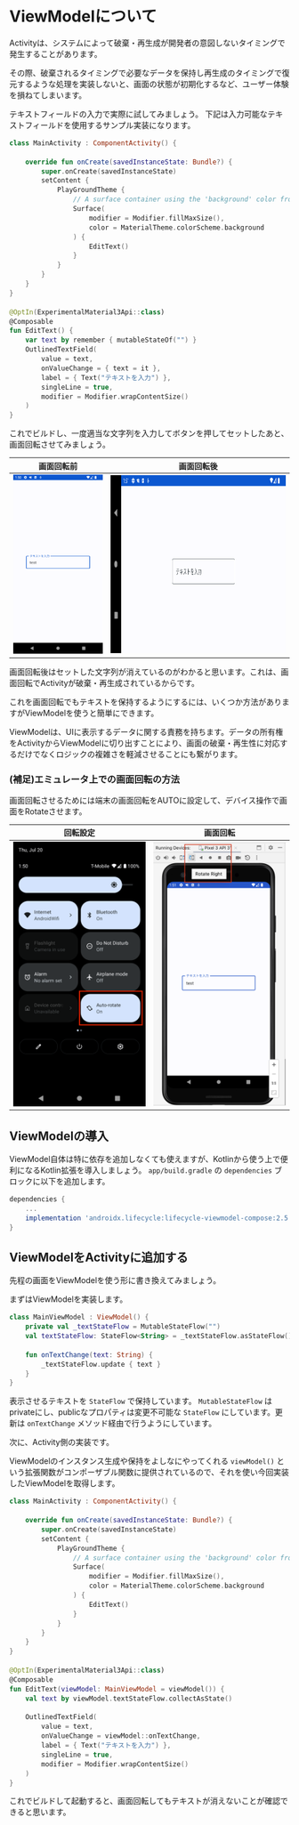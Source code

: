 # ViewModelについて

Activityは、システムによって破棄・再生成が開発者の意図しないタイミングで発生することがあります。

その際、破棄されるタイミングで必要なデータを保持し再生成のタイミングで復元するような処理を実装しないと、画面の状態が初期化するなど、ユーザー体験を損ねてしまいます。

テキストフィールドの入力で実際に試してみましょう。
下記は入力可能なテキストフィールドを使用するサンプル実装になります。


```kotlin
class MainActivity : ComponentActivity() {

    override fun onCreate(savedInstanceState: Bundle?) {
        super.onCreate(savedInstanceState)
        setContent {
            PlayGroundTheme {
                // A surface container using the 'background' color from the theme
                Surface(
                    modifier = Modifier.fillMaxSize(),
                    color = MaterialTheme.colorScheme.background
                ) {
                    EditText()
                }
            }
        }
    }
}

@OptIn(ExperimentalMaterial3Api::class)
@Composable
fun EditText() {
    var text by remember { mutableStateOf("") }
    OutlinedTextField(
        value = text,
        onValueChange = { text = it },
        label = { Text("テキストを入力") },
        singleLine = true,
        modifier = Modifier.wrapContentSize()
    )
}
```

これでビルドし、一度適当な文字列を入力してボタンを押してセットしたあと、画面回転させてみましょう。

<div align="center">

|画面回転前|画面回転後|
|-|-|
|<img src="image/before.png" width="320">|<img src="image/after.png" height="320">|

</div>

画面回転後はセットした文字列が消えているのがわかると思います。これは、画面回転でActivityが破棄・再生成されているからです。

これを画面回転でもテキストを保持するようにするには、いくつか方法がありますがViewModelを使うと簡単にできます。

ViewModelは、UIに表示するデータに関する責務を持ちます。データの所有権をActivityからViewModelに切り出すことにより、画面の破棄・再生性に対応するだけでなくロジックの複雑さを軽減させることにも繋がります。

### (補足)エミュレータ上での画面回転の方法
画面回転させるためには端末の画面回転をAUTOに設定して、デバイス操作で画面をRotateさせます。

<div align="center">

|回転設定|画面回転|
|-|-|
|<img src="image/enable_rotate.png" width="320">|<img src="image/rotate.png" width="320">|

</div>


## ViewModelの導入

ViewModel自体は特に依存を追加しなくても使えますが、Kotlinから使う上で便利になるKotlin拡張を導入しましょう。 `app/build.gradle` の `dependencies` ブロックに以下を追加します。

```gradle
dependencies {
    ...
    implementation 'androidx.lifecycle:lifecycle-viewmodel-compose:2.5.1'
}
```

## ViewModelをActivityに追加する

先程の画面をViewModelを使う形に書き換えてみましょう。

まずはViewModelを実装します。

```kotlin
class MainViewModel : ViewModel() {
    private val _textStateFlow = MutableStateFlow("")
    val textStateFlow: StateFlow<String> = _textStateFlow.asStateFlow()

    fun onTextChange(text: String) {
        _textStateFlow.update { text }
    }
}
```

表示させるテキストを `StateFlow` で保持しています。 `MutableStateFlow` はprivateにし、publicなプロパティは変更不可能な `StateFlow` にしています。更新は `onTextChange` メソッド経由で行うようにしています。

次に、Activity側の実装です。

ViewModelのインスタンス生成や保持をよしなにやってくれる `viewModel()` という拡張関数がコンポーザブル関数に提供されているので、それを使い今回実装したViewModelを取得します。


```kotlin
class MainActivity : ComponentActivity() {

    override fun onCreate(savedInstanceState: Bundle?) {
        super.onCreate(savedInstanceState)
        setContent {
            PlayGroundTheme {
                // A surface container using the 'background' color from the theme
                Surface(
                    modifier = Modifier.fillMaxSize(),
                    color = MaterialTheme.colorScheme.background
                ) {
                    EditText()
                }
            }
        }
    }
}

@OptIn(ExperimentalMaterial3Api::class)
@Composable
fun EditText(viewModel: MainViewModel = viewModel()) {
    val text by viewModel.textStateFlow.collectAsState()

    OutlinedTextField(
        value = text,
        onValueChange = viewModel::onTextChange,
        label = { Text("テキストを入力") },
        singleLine = true,
        modifier = Modifier.wrapContentSize()
    )
}
```

これでビルドして起動すると、画面回転してもテキストが消えないことが確認できると思います。
